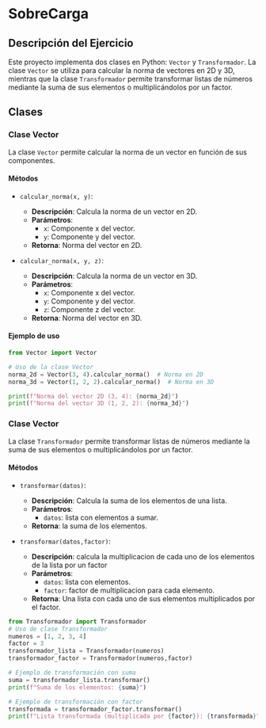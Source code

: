 # SobreCarga

## Descripción del Ejercicio

Este proyecto implementa dos clases en Python: `Vector` y `Transformador`. La clase `Vector` se utiliza para calcular la norma de vectores en 2D y 3D, mientras que la clase `Transformador` permite transformar listas de números mediante la suma de sus elementos o multiplicándolos por un factor.

## Clases

### Clase Vector

La clase `Vector` permite calcular la norma de un vector en función de sus componentes.

#### Métodos

- `calcular_norma(x, y)`: 
  - **Descripción**: Calcula la norma de un vector en 2D.
  - **Parámetros**: 
    - `x`: Componente x del vector.
    - `y`: Componente y del vector.
  - **Retorna**: Norma del vector en 2D.

- `calcular_norma(x, y, z)`:
  - **Descripción**: Calcula la norma de un vector en 3D.
  - **Parámetros**:
    - `x`: Componente x del vector.
    - `y`: Componente y del vector.
    - `z`: Componente z del vector.
  - **Retorna**: Norma del vector en 3D.

#### Ejemplo de uso

```python
from Vector import Vector

# Uso de la clase Vector
norma_2d = Vector(3, 4).calcular_norma()  # Norma en 2D
norma_3d = Vector(1, 2, 2).calcular_norma()  # Norma en 3D

print(f"Norma del vector 2D (3, 4): {norma_2d}")
print(f"Norma del vector 3D (1, 2, 2): {norma_3d}")
```

### Clase Vector

La clase `Transformador` permite transformar listas de números mediante la suma de sus elementos o multiplicándolos por un factor.

#### Métodos

- `transformar(datos)`: 
  - **Descripción**: Calcula la suma de los elementos de una lista.
  - **Parámetros**: 
    - `datos`: lista con elementos a sumar.
  - **Retorna**: la suma de los elementos.

- `transformar(datos,factor)`:
  - **Descripción**: calcula la multiplicacion de cada uno de los elementos de la lista por un factor
  - **Parámetros**:
    - `datos`: lista con elementos.
    - `factor`: factor de multiplicacion para cada elemento.
  - **Retorna**: Una lista con cada uno de sus elementos multiplicados por el factor.
    
```python
from Transformador import Transformador
# Uso de clase Transformador
numeros = [1, 2, 3, 4]
factor = 3
transformador_lista = Transformador(numeros)
transformador_factor = Transformador(numeros,factor)

# Ejemplo de transformación con suma
suma = transformador_lista.transformar()
print(f"Suma de los elementos: {suma}")

# Ejemplo de transformación con factor
transformada = transformador_factor.transformar()
print(f"Lista transformada (multiplicada por {factor}): {transformada}")

```
